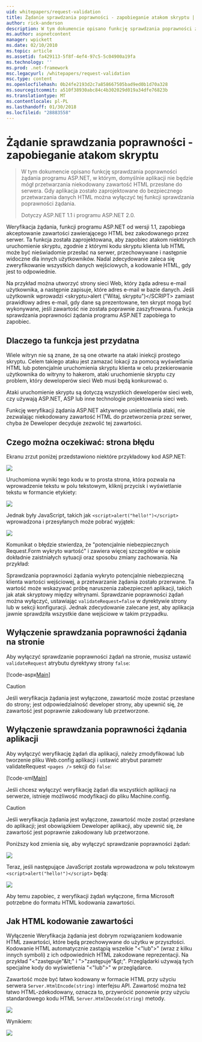 ```yaml
---
uid: whitepapers/request-validation
title: Żądanie sprawdzania poprawności - zapobieganie atakom skryptu | Dokumentacja firmy Microsoft
author: rick-anderson
description: W tym dokumencie opisano funkcję sprawdzania poprawności żądania programu ASP.NET, w którym, domyślnie aplikacji nie będzie mógł przetwarzania niekodowany submitt zawartości HTML...
ms.author: aspnetcontent
manager: wpickett
ms.date: 02/10/2010
ms.topic: article
ms.assetid: fa429113-5f8f-4ef4-97c5-5c04900a19fa
ms.technology: ''
ms.prod: .net-framework
msc.legacyurl: /whitepapers/request-validation
msc.type: content
ms.openlocfilehash: 0b24fe2193d2c7a858667505bad9ed0b1d70a328
ms.sourcegitcommit: a510f38930abc84c4b302029d019a34dfe76823b
ms.translationtype: MT
ms.contentlocale: pl-PL
ms.lasthandoff: 01/30/2018
ms.locfileid: "28883558"
---
```

<a name="request-validation---preventing-script-attacks"></a>Żądanie sprawdzania poprawności - zapobieganie atakom skryptu
====================
> W tym dokumencie opisano funkcję sprawdzania poprawności żądania programu ASP.NET, w którym, domyślnie aplikacji nie będzie mógł przetwarzania niekodowany zawartość HTML przesłane do serwera. Gdy aplikacja zostało zaprojektowane do bezpiecznego przetwarzania danych HTML można wyłączyć tej funkcji sprawdzania poprawności żądania.
> 
> Dotyczy ASP.NET 1.1 i programu ASP.NET 2.0.


Weryfikacja żądania, funkcji programu ASP.NET od wersji 1.1, zapobiega akceptowanie zawartości zawierającego HTML bez zakodowanego przez serwer. Ta funkcja została zaprojektowana, aby zapobiec atakom niektórych uruchomienie skryptu, zgodnie z którymi kodu skryptu klienta lub HTML może być nieświadomie przesłać na serwer, przechowywane i następnie widoczne dla innych użytkowników. Nadal zdecydowanie zaleca się zweryfikowanie wszystkich danych wejściowych, a kodowanie HTML, gdy jest to odpowiednie.

Na przykład można utworzyć strony sieci Web, który żąda adresu e-mail użytkownika, a następnie zapisuje, które adres e-mail w bazie danych. Jeśli użytkownik wprowadzi &lt;skryptu&gt;alert ("Witaj, skryptu")&lt;/SCRIPT&gt; zamiast prawidłowy adres e-mail, gdy dane są prezentowane, ten skrypt mogą być wykonywane, jeśli zawartość nie została poprawnie zaszyfrowana. Funkcja sprawdzania poprawności żądania programu ASP.NET zapobiega to zapobiec.

## <a name="why-this-feature-is-useful"></a>Dlaczego ta funkcja jest przydatna

Wiele witryn nie są znane, że są one otwarte na ataki iniekcji prostego skryptu. Celem takiego ataku jest zamazać lokacji za pomocą wyświetlania HTML lub potencjalnie uruchomienia skryptu klienta w celu przekierowanie użytkownika do witryny to hakerom, ataki uruchomienie skryptu czy problem, który deweloperów sieci Web musi będą konkurować o.

Ataki uruchomienie skryptu są dotyczą wszystkich deweloperów sieci web, czy używają ASP.NET, ASP lub inne technologie projektowania sieci web.

Funkcję weryfikacji żądania ASP.NET aktywnego uniemożliwia ataki, nie zezwalając niekodowany zawartość HTML do przetworzenia przez serwer, chyba że Deweloper decyduje zezwolić tej zawartości.

## <a name="what-to-expect-error-page"></a>Czego można oczekiwać: strona błędu

Ekranu zrzut poniżej przedstawiono niektóre przykładowy kod ASP.NET:

![](request-validation/_static/image1.png)

Uruchomiona wyniki tego kodu w to prosta strona, która pozwala na wprowadzenie tekstu w polu tekstowym, kliknij przycisk i wyświetlanie tekstu w formancie etykiety:

![](request-validation/_static/image2.png)

Jednak były JavaScript, takich jak `<script>alert("hello!")</script>` wprowadzona i przesyłanych może pobrać wyjątek:

![](request-validation/_static/image3.png)

Komunikat o błędzie stwierdza, że "potencjalnie niebezpiecznych Request.Form wykryto wartość" i zawiera więcej szczegółów w opisie dokładnie zaistniałych sytuacji oraz sposobu zmiany zachowania. Na przykład:

Sprawdzania poprawności żądania wykryto potencjalnie niebezpieczną klienta wartości wejściowej, a przetwarzanie żądania zostało przerwane. Ta wartość może wskazywać próbę naruszenia zabezpieczeń aplikacji, takich jak atak skryptowy między witrynami. Sprawdzanie poprawności żądań można wyłączyć, ustawiając `validateRequest=false` w dyrektywie strony lub w sekcji konfiguracji. Jednak zdecydowanie zalecane jest, aby aplikacja jawnie sprawdziła wszystkie dane wejściowe w takim przypadku.

## <a name="disabling-request-validation-on-a-page"></a>Wyłączenie sprawdzania poprawności żądania na stronie

Aby wyłączyć sprawdzanie poprawności żądań na stronie, musisz ustawić `validateRequest` atrybutu dyrektywy strony `false`:

[!code-aspx[Main](request-validation/samples/sample1.aspx)]

> [!CAUTION]
> Jeśli weryfikacja żądania jest wyłączone, zawartość może zostać przesłane do strony; jest odpowiedzialność developer strony, aby upewnić się, że zawartość jest poprawnie zakodowany lub przetworzone.

## <a name="disabling-request-validation-for-your-application"></a>Wyłączenie sprawdzania poprawności żądania aplikacji

Aby wyłączyć weryfikację żądań dla aplikacji, należy zmodyfikować lub tworzenie pliku Web.config aplikacji i ustawić atrybut parametr validateRequest `<pages />` sekcji do `false`:

[!code-xml[Main](request-validation/samples/sample2.xml)]

Jeśli chcesz wyłączyć weryfikację żądań dla wszystkich aplikacji na serwerze, istnieje możliwość modyfikacji do pliku Machine.config.

> [!CAUTION]
> Jeśli weryfikacja żądania jest wyłączone, zawartość może zostać przesłane do aplikacji; jest obowiązkiem Deweloper aplikacji, aby upewnić się, że zawartość jest poprawnie zakodowany lub przetworzone.

Poniższy kod zmienia się, aby wyłączyć sprawdzanie poprawności żądań:

![](request-validation/_static/image4.png)

Teraz, jeśli następujące JavaScript została wprowadzona w polu tekstowym `<script>alert("hello!")</script>` będą:

![](request-validation/_static/image5.png)

Aby temu zapobiec, z weryfikacji żądań wyłączone, firma Microsoft potrzebne do formatu HTML kodowania zawartości.

## <a name="how-to-html-encode-content"></a>Jak HTML kodowanie zawartości

Wyłączenie Weryfikacja żądania jest dobrym rozwiązaniem kodowanie HTML zawartości, które będą przechowywane do użytku w przyszłości. Kodowanie HTML automatycznie zastąpią wszelkie "&lt;"lub"&gt;" (wraz z kilku innych symboli) z ich odpowiednich HTML zakodowane reprezentacji. Na przykład "&lt;"zastępuje"&amp;lt;" i "&gt;"zastępuje"&amp;gt;". Przeglądarki używają tych specjalne kody do wyświetlenia "&lt;"lub"&gt;" w przeglądarce.

Zawartość może być łatwo kodowany w formacie HTML przy użyciu serwera `Server.HtmlEncode(string)` interfejsu API. Zawartość można też łatwo HTML-zdekodowany, oznacza to, przywrócić ponownie przy użyciu standardowego kodu HTML `Server.HtmlDecode(string)` metody.

![](request-validation/_static/image6.png)

Wynikiem:

![](request-validation/_static/image7.png)
